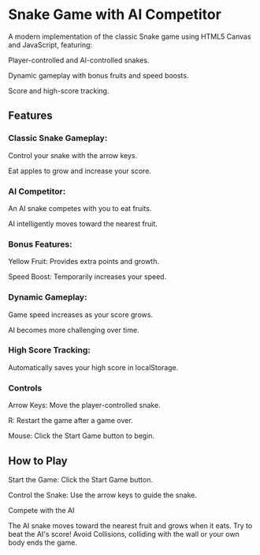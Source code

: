 # Snake Game with AI Competitor
A modern implementation of the classic Snake game using HTML5 Canvas and JavaScript, featuring:

Player-controlled and AI-controlled snakes.

Dynamic gameplay with bonus fruits and speed boosts.

Score and high-score tracking.

## Features

### Classic Snake Gameplay:
Control your snake with the arrow keys.

Eat apples to grow and increase your score.


### AI Competitor:
An AI snake competes with you to eat fruits.

AI intelligently moves toward the nearest fruit.


### Bonus Features:
Yellow Fruit: Provides extra points and growth.

Speed Boost: Temporarily increases your speed.


### Dynamic Gameplay:
Game speed increases as your score grows.

AI becomes more challenging over time.


### High Score Tracking:
Automatically saves your high score in localStorage.


### Controls
Arrow Keys: Move the player-controlled snake.

R: Restart the game after a game over.

Mouse: Click the Start Game button to begin.


## How to Play
Start the Game: Click the Start Game button.

Control the Snake: Use the arrow keys to guide the snake.


Compete with the AI

The AI snake moves toward the nearest fruit and grows when it eats. Try to beat the AI's score! Avoid Collisions, colliding with the wall or your own body ends the game.
